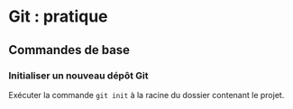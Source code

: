 # Git : pratique

## Commandes de base

### Initialiser un nouveau dépôt Git

Exécuter la commande `git init` à la racine du dossier contenant le projet.

